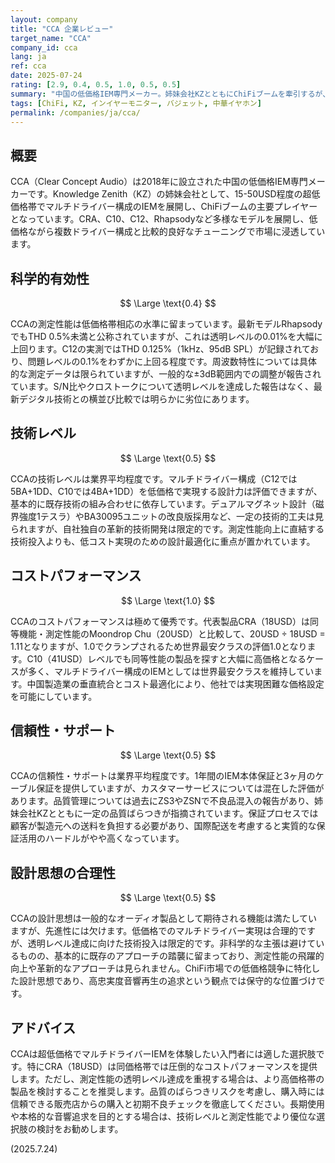 ```yaml
---
layout: company
title: "CCA 企業レビュー"
target_name: "CCA"
company_id: cca
lang: ja
ref: cca
date: 2025-07-24
rating: [2.9, 0.4, 0.5, 1.0, 0.5, 0.5]
summary: "中国の低価格IEM専門メーカー。姉妹会社KZとともにChiFiブームを牽引するが、測定性能は低価格帯相応で透明レベルには程遠い。コストパフォーマンスは優秀だが技術レベルと科学的有効性に課題"
tags: [ChiFi, KZ, インイヤーモニター, バジェット, 中華イヤホン]
permalink: /companies/ja/cca/
---
```

## 概要

CCA（Clear Concept Audio）は2018年に設立された中国の低価格IEM専門メーカーです。Knowledge Zenith（KZ）の姉妹会社として、15-50USD程度の超低価格帯でマルチドライバー構成のIEMを展開し、ChiFiブームの主要プレイヤーとなっています。CRA、C10、C12、Rhapsodyなど多様なモデルを展開し、低価格ながら複数ドライバー構成と比較的良好なチューニングで市場に浸透しています。

## 科学的有効性

$$ \Large \text{0.4} $$

CCAの測定性能は低価格帯相応の水準に留まっています。最新モデルRhapsodyでもTHD 0.5%未満と公称されていますが、これは透明レベルの0.01%を大幅に上回ります。C12の実測ではTHD 0.125%（1kHz、95dB SPL）が記録されており、問題レベルの0.1%をわずかに上回る程度です。周波数特性については具体的な測定データは限られていますが、一般的な±3dB範囲内での調整が報告されています。S/N比やクロストークについて透明レベルを達成した報告はなく、最新デジタル技術との横並び比較では明らかに劣位にあります。

## 技術レベル

$$ \Large \text{0.5} $$

CCAの技術レベルは業界平均程度です。マルチドライバー構成（C12では5BA+1DD、C10では4BA+1DD）を低価格で実現する設計力は評価できますが、基本的に既存技術の組み合わせに依存しています。デュアルマグネット設計（磁界強度1テスラ）やBA30095ユニットの改良版採用など、一定の技術的工夫は見られますが、自社独自の革新的技術開発は限定的です。測定性能向上に直結する技術投入よりも、低コスト実現のための設計最適化に重点が置かれています。

## コストパフォーマンス

$$ \Large \text{1.0} $$

CCAのコストパフォーマンスは極めて優秀です。代表製品CRA（18USD）は同等機能・測定性能のMoondrop Chu（20USD）と比較して、20USD ÷ 18USD = 1.11となりますが、1.0でクランプされるため世界最安クラスの評価1.0となります。C10（41USD）レベルでも同等性能の製品を探すと大幅に高価格となるケースが多く、マルチドライバー構成のIEMとしては世界最安クラスを維持しています。中国製造業の垂直統合とコスト最適化により、他社では実現困難な価格設定を可能にしています。

## 信頼性・サポート

$$ \Large \text{0.5} $$

CCAの信頼性・サポートは業界平均程度です。1年間のIEM本体保証と3ヶ月のケーブル保証を提供していますが、カスタマーサービスについては混在した評価があります。品質管理については過去にZS3やZSNで不良品混入の報告があり、姉妹会社KZとともに一定の品質ばらつきが指摘されています。保証プロセスでは顧客が製造元への送料を負担する必要があり、国際配送を考慮すると実質的な保証活用のハードルがやや高くなっています。

## 設計思想の合理性

$$ \Large \text{0.5} $$

CCAの設計思想は一般的なオーディオ製品として期待される機能は満たしていますが、先進性には欠けます。低価格でのマルチドライバー実現は合理的ですが、透明レベル達成に向けた技術投入は限定的です。非科学的な主張は避けているものの、基本的に既存のアプローチの踏襲に留まっており、測定性能の飛躍的向上や革新的なアプローチは見られません。ChiFi市場での低価格競争に特化した設計思想であり、高忠実度音響再生の追求という観点では保守的な位置づけです。

## アドバイス

CCAは超低価格でマルチドライバーIEMを体験したい入門者には適した選択肢です。特にCRA（18USD）は同価格帯では圧倒的なコストパフォーマンスを提供します。ただし、測定性能の透明レベル達成を重視する場合は、より高価格帯の製品を検討することを推奨します。品質のばらつきリスクを考慮し、購入時には信頼できる販売店からの購入と初期不良チェックを徹底してください。長期使用や本格的な音響追求を目的とする場合は、技術レベルと測定性能でより優位な選択肢の検討をお勧めします。

(2025.7.24)